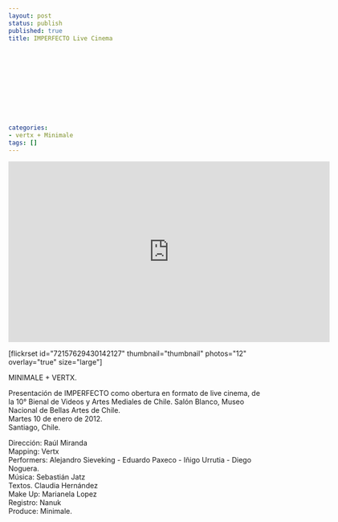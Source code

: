 ```yaml
---
layout: post
status: publish
published: true
title: IMPERFECTO Live Cinema
 
 
 
 
 
 
 
 
 
 
 
categories:
- vertx + Minimale
tags: []
---
```

<p><iframe src="http://player.vimeo.com/video/39075633?color=757575" width="640" height="360" frameborder="0" webkitAllowFullScreen mozallowfullscreen allowFullScreen></iframe></p>
<p>[flickrset id="72157629430142127" thumbnail="thumbnail" photos="12" overlay="true" size="large"]</p>
<p>MINIMALE + VERTX.</p>
<p>Presentaci&oacute;n de IMPERFECTO como obertura en formato de live cinema, de la 10&deg; Bienal de Videos y Artes Mediales de Chile. Sal&oacute;n Blanco, Museo Nacional de Bellas Artes de Chile.<br />
Martes 10 de enero de 2012.<br />
Santiago, Chile.</p>
<p>Direcci&oacute;n: Ra&uacute;l Miranda<br />
Mapping: Vertx<br />
Performers: Alejandro Sieveking - Eduardo Paxeco - I&ntilde;igo Urrutia - Diego Noguera.<br />
M&uacute;sica: Sebasti&aacute;n Jatz<br />
Textos. Claudia Hern&aacute;ndez<br />
Make Up: Marianela Lopez<br />
Registro: Nanuk<br />
Produce: Minimale.</p>
